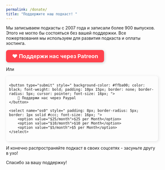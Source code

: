 ```yaml
---
permalink: /donate/
title: "Поддержите наш подкаст! "
---
```



Мы записываем подкасты с 2007 года и записали более 900 выпусков. Этого не могло бы состояться без вашей поддержки. Все пожертвования мы используем для развития подкаста и оплаты хостинга.

<a href="https://www.patreon.com/rcmp" target="_blank" style="
display: inline-block;
background-color: #FF424D;
color: white;
font-weight: bold;
padding: 10px 20px;
border-radius: 8px;
text-decoration: none;
font-size: 18px;
box-shadow: 2px 2px 10px rgba(0,0,0,0.2);
">
❤️ Поддержи нас через Patreon
</a>

Или

<form action="https://www.paypal.com/cgi-bin/webscr" method="post" target="_top" style="display: flex; gap: 10px; padding: 10px; border-radius: 8px; box-shadow: 2px 2px 10px rgba(0,0,0,0.1); ">
    <input type="hidden" name="cmd" value="_s-xclick">
    <input type="hidden" name="hosted_button_id" value="5YQDFQ9LCLKTU">

    <button type="submit" style=" background-color: #ffba00; color: black; font-weight: bold; padding: 10px 15px; border: none; border-radius: 5px; cursor: pointer; font-size: 16px; ">
        💛 Поддержи нас через Paypal
    </button>

    <select name="os0" style=" padding: 8px; border-radius: 5px; border: 1px solid #ccc; font-size: 16px; ">
        <option value="$25/month">$25 per Month</option>
        <option value="$10/month">$10 per Month</option>
        <option value="$5/month">$5 per Month</option>
    </select>
</form>

И конечно распространяйте подкаст в своих соцсетях - засуньте другу в ухо! 

Спасибо за вашу поддержку!